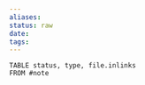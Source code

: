 ```yaml
---
aliases: 
status: raw
date: 
tags:
---
```

```dataview
TABLE status, type, file.inlinks 
FROM #note 
```


